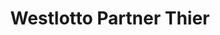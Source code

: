 ---
title: "Westlotto Partner Thier"
url: /haltern-am-see/westlotto-partner-thier/
shop: Lotterie
---